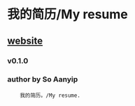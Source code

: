 我的简历/My resume
===================================
[website](http://soaanyip.github.io/#/cv)
----------------------------------- 
### v0.1.0  
### author by So Aanyip

		我的简历。/My resume.
	
